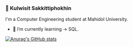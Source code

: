 ### 👋 Kulwisit Sakkittiphokhin
I'm a Computer Engineering student at Mahidol University.
- 🌱 I’m currently learning -> SQL.

[![Anurag's GitHub stats](https://github-readme-stats.vercel.app/api?username=Petchdy)](https://github.com/anuraghazra/github-readme-stats)

<!--
**Petchdy/Petchdy** is a ✨ _special_ ✨ repository because its `README.md` (this file) appears on your GitHub profile.

Here are some ideas to get you started:

- 🔭 I’m currently working on ...
- 🌱 I’m currently learning ...
- 👯 I’m looking to collaborate on ...
- 🤔 I’m looking for help with ...
- 💬 Ask me about ...
- 📫 How to reach me: ...
- 😄 Pronouns: ...
- ⚡ Fun fact: ...
-->
